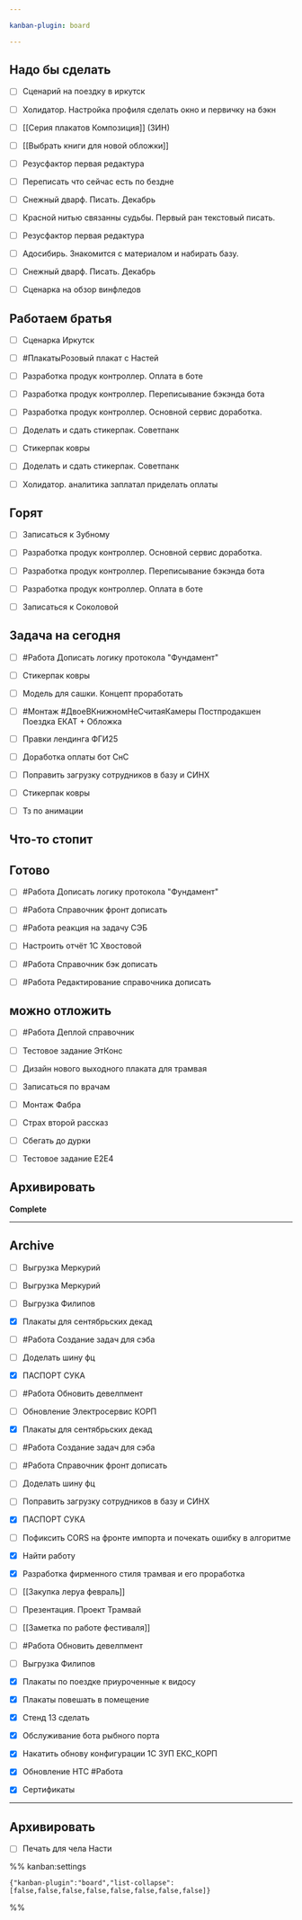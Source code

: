 ```yaml
---

kanban-plugin: board

---
```


## Надо бы сделать

- [ ] Сценарий на поездку в иркутск
- [ ] Холидатор. Настройка профиля сделать окно и первичку на бэкн
- [ ] [[Серия плакатов Композиция]]
	(ЗИН)
- [ ] [[Выбрать книги для новой обложки]]
- [ ] Резусфактор первая редактура
- [ ] Переписать что сейчас есть по бездне
- [ ] Снежный дварф. Писать. Декабрь
- [ ] Красной нитью связанны судьбы. Первый ран текстовый писать.
- [ ] Резусфактор первая редактура
- [ ] Адосибирь. Знакомится с материалом и набирать базу.
- [ ] Снежный дварф. Писать. Декабрь
- [ ] Сценарка на обзор винфледов


## Работаем братья

- [ ] Сценарка Иркутск
- [ ] #ПлакатыРозовый плакат с Настей
- [ ] Разработка продук контроллер. Оплата в боте
- [ ] Разработка продук контроллер. Переписывание бэкэнда бота
- [ ] Разработка продук контроллер. Основной сервис доработка.
- [ ] Доделать и сдать стикерпак. Советпанк
- [ ] Стикерпак ковры
- [ ] Доделать и сдать стикерпак. Советпанк
- [ ] Холидатор. аналитика заплатал приделать оплаты


## Горят

- [ ] Записаться к Зубному
- [ ] Разработка продук контроллер. Основной сервис доработка.
- [ ] Разработка продук контроллер. Переписывание бэкэнда бота
- [ ] Разработка продук контроллер. Оплата в боте
- [ ] Записаться к Соколовой


## Задача на сегодня

- [ ] #Работа Дописать логику протокола "Фундамент"
- [ ] Стикерпак ковры
- [ ] Модель для сашки. Концепт проработать
- [ ] #Монтаж #ДвоеВКнижномНеСчитаяКамеры Постпродакшен Поездка ЕКАТ + Обложка
- [ ] Правки лендинга ФГИ25
- [ ] Доработка оплаты бот СнС
- [ ] Поправить загрузку сотрудников в базу и СИНХ
- [ ] Стикерпак ковры
- [ ] Тз по анимации



## Что-то стопит



## Готово

- [ ] #Работа Дописать логику протокола "Фундамент"
- [ ] #Работа Справочник фронт дописать
- [ ] #Работа реакция на задачу СЭБ
- [ ] Настроить отчёт 1С Хвостовой
- [ ] #Работа Справочник бэк дописать
- [ ] #Работа Редактирование справочника дописать


## можно отложить

- [ ] #Работа Деплой справочник
- [ ] Тестовое задание ЭтКонс
- [ ] Дизайн нового выходного плаката для трамвая
- [ ] Записаться по врачам
- [ ] Монтаж Фабра
- [ ] Страх второй рассказ
- [ ] Сбегать до дурки
- [ ] Тестовое задание E2E4


## Архивировать

**Complete**


***

## Archive

- [ ] Выгрузка Меркурий
- [ ] Выгрузка Меркурий
- [ ] Выгрузка Филипов
- [x] Плакаты для сентябрьских декад
- [ ] #Работа Создание задач для сэба
- [ ] Доделать шину фц
- [x] ПАСПОРТ СУКА
- [ ] #Работа Обновить девелпмент
- [ ] Обновление Электросервис КОРП
- [x] Плакаты для сентябрьских декад
- [ ] #Работа Создание задач для сэба
- [ ] #Работа Справочник фронт дописать
- [ ] Доделать шину фц
- [ ] Поправить загрузку сотрудников в базу и СИНХ
- [x] ПАСПОРТ СУКА
- [ ] Пофиксить CORS на фронте импорта и почекать ошибку в алгоритме
- [x] Найти работу
- [x] Разработка фирменного стиля трамвая и его проработка
- [ ] [[Закупка леруа февраль]]
- [ ] Презентация. Проект Трамвай
- [ ] [[Заметка по работе фестиваля]]
- [ ] #Работа Обновить девелпмент
- [ ] Выгрузка Филипов
- [x] Плакаты по поездке приуроченные к видосу
- [x] Плакаты повешать в помещение
- [x] Стенд 13 сделать
- [x] Обслуживание бота рыбного порта
- [x] Накатить обнову конфигурации 1С ЗУП ЕКС_КОРП
- [x] Обновление НТС 
	#Работа
- [x] Сертификаты


***

## Архивировать

- [ ] Печать для чела Насти

%% kanban:settings
```
{"kanban-plugin":"board","list-collapse":[false,false,false,false,false,false,false,false]}
```
%%